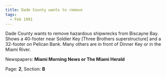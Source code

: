 ```yaml
---  
title: Dade County wants to remove  
tags:  
  - Feb 1991  
---  
```

  
Dade County wants to remove hazardous shipwrecks from Biscayne Bay. Shows a 40-footer near Soldier Key [Three Brothers superstructure] and a 32-footer on Pelican Bank. Many others are in front of Dinner Key or in the Miami River.  
  
Newspapers: **Miami Morning News or The Miami Herald**  
  
Page: **2**, Section: **B** 
